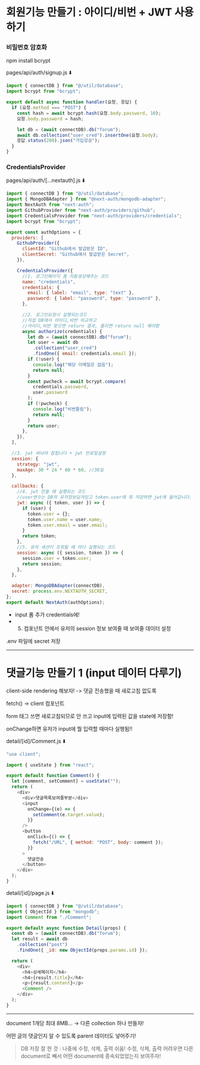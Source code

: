 # 회원기능 만들기 : 아이디/비번 + JWT 사용하기

### 비밀번호 암호화

npm install bcrypt

pages/api/auth/signup.js ⬇️

```javascript
import { connectDB } from "@/util/database";
import bcrypt from "bcrypt";

export default async function handler(요청, 응답) {
  if (요청.method === "POST") {
    const hash = await bcrypt.hash(요청.body.password, 10);
    요청.body.password = hash;

    let db = (await connectDB).db("forum");
    await db.collection("user_cred").insertOne(요청.body);
    응답.status(200).json("가입성공");
  }
}
```

### CredentialsProvider

pages/api/auth/[...nextauth].js ⬇️

```javascript
import { connectDB } from "@/util/database";
import { MongoDBAdapter } from "@next-auth/mongodb-adapter";
import NextAuth from "next-auth";
import GithubProvider from "next-auth/providers/github";
import CredentialsProvider from "next-auth/providers/credentials";
import bcrypt from "bcrypt";

export const authOptions = {
  providers: [
    GithubProvider({
      clientId: "Github에서 발급받은 ID",
      clientSecret: "Github에서 발급받은 Secret",
    }),

    CredentialsProvider({
      //1. 로그인페이지 폼 자동생성해주는 코드
      name: "credentials",
      credentials: {
        email: { label: "email", type: "text" },
        password: { label: "password", type: "password" },
      },

      //2. 로그인요청시 실행되는코드
      //직접 DB에서 아이디,비번 비교하고
      //아이디,비번 맞으면 return 결과, 틀리면 return null 해야함
      async authorize(credentials) {
        let db = (await connectDB).db("forum");
        let user = await db
          .collection("user_cred")
          .findOne({ email: credentials.email });
        if (!user) {
          console.log("해당 이메일은 없음");
          return null;
        }
        const pwcheck = await bcrypt.compare(
          credentials.password,
          user.password
        );
        if (!pwcheck) {
          console.log("비번틀림");
          return null;
        }
        return user;
      },
    }),
  ],

  //3. jwt 써놔야 잘됩니다 + jwt 만료일설정
  session: {
    strategy: "jwt",
    maxAge: 30 * 24 * 60 * 60, //30일
  },

  callbacks: {
    //4. jwt 만들 때 실행되는 코드
    //user변수는 DB의 유저정보담겨있고 token.user에 뭐 저장하면 jwt에 들어갑니다.
    jwt: async ({ token, user }) => {
      if (user) {
        token.user = {};
        token.user.name = user.name;
        token.user.email = user.email;
      }
      return token;
    },
    //5. 유저 세션이 조회될 때 마다 실행되는 코드
    session: async ({ session, token }) => {
      session.user = token.user;
      return session;
    },
  },

  adapter: MongoDBAdapter(connectDB),
  secret: process.env.NEXTAUTH_SECRET,
};
export default NextAuth(authOptions);
```

- input 폼 추가 credentials에!
- 5. 컴포넌트 안에서 유저의 session 정보 보여줄 때 보여줄 데이터 설정

.env 파일에 secret 저장

---

# 댓글기능 만들기 1 (input 데이터 다루기)

client-side rendering 해보자! -> 댓글 전송했을 때 새로고침 없도록

fetch() -> client 컴포넌트

form 태그 쓰면 새로고침되므로 안 쓰고 input에 입력된 값을 state에 저장함!

onChange하면 유저가 input에 뭘 입력할 때마다 실행됨!!

detail/[id]/Comment.js ⬇️

```javascript
"use client";

import { useState } from "react";

export default function Comment() {
  let [comment, setComment] = useState("");
  return (
    <div>
      <div>댓글목록보여줄부분</div>
      <input
        onChange={(e) => {
          setComment(e.target.value);
        }}
      />
      <button
        onClick={() => {
          fetch("/URL", { method: "POST", body: comment });
        }}
      >
        댓글전송
      </button>
    </div>
  );
}
```

detail/[id]/page.js ⬇️

```javascript
import { connectDB } from "@/util/database";
import { ObjectId } from "mongodb";
import Comment from "./Comment";

export default async function Detail(props) {
  const db = (await connectDB).db("forum");
  let result = await db
    .collection("post")
    .findOne({ _id: new ObjectId(props.params.id) });

  return (
    <div>
      <h4>상세페이지</h4>
      <h4>{result.title}</h4>
      <p>{result.content}</p>
      <Comment />
    </div>
  );
}
```

---

document 1개당 최대 8MB... &rarr; 다른 collection 하나 만들자!

어떤 글의 댓글인지 알 수 있도록 parent 데이터도 넣어주기!

> DB 저장 잘 한 것 : 나중에 수정, 삭제, 출력 쉬움!
> 수정, 삭제, 출력 어려우면 다른 document로 빼서 어떤 document에 종속되었었는지 보여주자!
